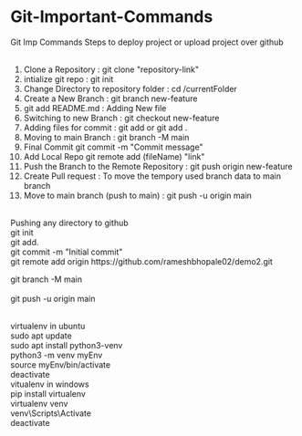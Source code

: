 # Git-Important-Commands
Git Imp Commands
Steps to deploy project or upload project over github
<br><br>
1. Clone a Repository :                                             git clone "repository-link"
2. intialize git repo :                                             git init
3. Change Directory to repository folder :                          cd /currentFolder
4. Create a New Branch  :                                           git branch new-feature
5. git add README.md    :                                           Adding New file
6. Switching to new Branch :                                        git checkout new-feature   
7. Adding files for commit :                                        git add <filename> or git add .
8. Moving to main Branch   :                                        git branch -M main
9. Final Commit                                                     git commit -m "Commit message"
10. Add Local Repo                                                  git remote add (fileName) "link"
11. Push the Branch to the Remote Repository :                      git push origin new-feature
12. Create Pull request :                                           To move the tempory used branch data to main branch
13. Move to main branch (push to main)  :                           git push -u origin main

<br>
Pushing any directory to github
<br>
git init
<br>
git add.
<br>
git commit -m "Initial commit"
<br>
git remote add origin https://github.com/rameshbhopale02/demo2.git
<br>

git branch -M main
<br>
<br>
git push -u origin main
<br>

<br>
virtualenv in ubuntu
<br>
sudo apt update
<br>
sudo apt install python3-venv
<br>
python3 -m venv myEnv
<br>
source myEnv/bin/activate
<br>
deactivate
<br>
vitualenv in windows 
<br>
pip install virtualenv
<br>
virtualenv venv
<br>
venv\Scripts\Activate
<br>
deactivate
<br>



